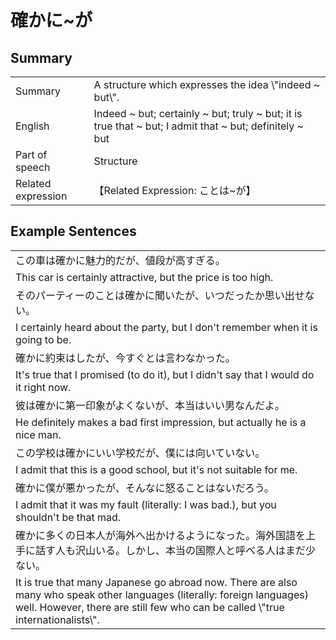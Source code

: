 # 確かに~が

## Summary

<table><tr>   <td>Summary</td>   <td>A structure which expresses the idea \"indeed ~ but\".</td></tr><tr>   <td>English</td>   <td>Indeed ~ but; certainly ~ but; truly ~ but; it is true that ~ but; I admit that ~ but; definitely ~ but</td></tr><tr>   <td>Part of speech</td>   <td>Structure</td></tr><tr>   <td>Related expression</td>   <td>【Related Expression: ことは~が】</td></tr></table>

## Example Sentences

<table><tr><td>この車は確かに魅力的だが、値段が高すぎる。</td></tr><tr><td>This car is certainly attractive, but the price is too high.</td></tr><tr><td>そのパーティーのことは確かに聞いたが、いつだったか思い出せない。</td></tr><tr><td>I certainly heard about the party, but I don't remember when it is going to be.</td></tr><tr><td>確かに約束はしたが、今すぐとは言わなかった。</td></tr><tr><td>It's true that I promised (to do it), but I didn't say that I would do it right now.</td></tr><tr><td>彼は確かに第一印象がよくないが、本当はいい男なんだよ。</td></tr><tr><td>He definitely makes a bad first impression, but actually he is a nice man.</td></tr><tr><td>この学校は確かにいい学校だが、僕には向いていない。</td></tr><tr><td>I admit that this is a good school, but it's not suitable for me.</td></tr><tr><td>確かに僕が悪かったが、そんなに怒ることはないだろう。</td></tr><tr><td>I admit that it was my fault (literally: I was bad.), but you shouldn't be that mad.</td></tr><tr><td>確かに多くの日本人が海外へ出かけるようになった。海外国語を上手に話す人も沢山いる。しかし、本当の国際人と呼べる人はまだ少ない。</td></tr><tr><td>It is true that many Japanese go abroad now. There are also many who speak other languages (literally: foreign languages) well. However, there are still few who can be called \"true internationalists\".</td></tr></table>

